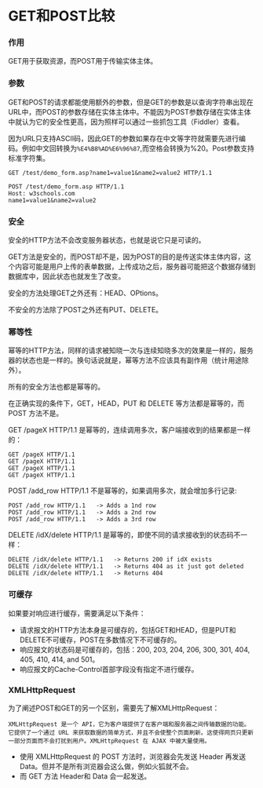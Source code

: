 # GET和POST比较

### 作用

GET用于获取资源，而POST用于传输实体主体。

### 参数

GET和POST的请求都能使用额外的参数，但是GET的参数是以查询字符串出现在URL中，而POST的参数存储在实体主体中。不能因为POST参数存储在实体主体中就认为它的安全性更高，因为照样可以通过一些抓包工具（Fiddler）查看。

因为URL只支持ASCII码，因此GET的参数如果存在中文等字符就需要先进行编码。例如中文回转换为``%E4%B8%AD%E6%96%87``,而空格会转换为%20。Post参数支持标准字符集。

```
GET /test/demo_form.asp?name1=value1&name2=value2 HTTP/1.1
```

```
POST /test/demo_form.asp HTTP/1.1
Host: w3schools.com
name1=value1&name2=value2
```

### 安全

安全的HTTP方法不会改变服务器状态，也就是说它只是可读的。

GET方法是安全的，而POST却不是，因为POST的目的是传送实体主体内容，这个内容可能是用户上传的表单数据，上传成功之后，服务器可能把这个数据存储到数据库中，因此状态也就发生了改变。

安全的方法处理GET之外还有：HEAD、OPtions。

不安全的方法除了POST之外还有PUT、DELETE。

### 幂等性

幂等的HTTP方法，同样的请求被知晓一次与连续知晓多次的效果是一样的，服务器的状态也是一样的。换句话说就是，幂等方法不应该具有副作用（统计用途除外）。

所有的安全方法也都是幂等的。

在正确实现的条件下，GET，HEAD，PUT 和 DELETE 等方法都是幂等的，而 POST 方法不是。

GET /pageX HTTP/1.1 是幂等的，连续调用多次，客户端接收到的结果都是一样的：

```
GET /pageX HTTP/1.1
GET /pageX HTTP/1.1
GET /pageX HTTP/1.1
GET /pageX HTTP/1.1
```

POST /add_row HTTP/1.1 不是幂等的，如果调用多次，就会增加多行记录:

```
POST /add_row HTTP/1.1   -> Adds a 1nd row
POST /add_row HTTP/1.1   -> Adds a 2nd row
POST /add_row HTTP/1.1   -> Adds a 3rd row
```

DELETE /idX/delete HTTP/1.1 是幂等的，即使不同的请求接收到的状态码不一样：

```
DELETE /idX/delete HTTP/1.1   -> Returns 200 if idX exists
DELETE /idX/delete HTTP/1.1   -> Returns 404 as it just got deleted
DELETE /idX/delete HTTP/1.1   -> Returns 404
```

### 可缓存

如果要对响应进行缓存，需要满足以下条件：

- 请求报文的HTTP方法本身是可缓存的，包括GET和HEAD，但是PUT和DELETE不可缓存，POST在多数情况下不可缓存的。
- 响应报文的状态码是可缓存的，包括：200, 203, 204, 206, 300, 301, 404, 405, 410, 414, and 501。
- 响应报文的Cache-Control首部字段没有指定不进行缓存。

### XMLHttpRequest

为了阐述POST和GET的另一个区别，需要先了解XMLHttpRequest：

    XMLHttpRequest 是一个 API，它为客户端提供了在客户端和服务器之间传输数据的功能。它提供了一个通过 URL 来获取数据的简单方式，并且不会使整个页面刷新。这使得网页只更新一部分页面而不会打扰到用户。XMLHttpRequest 在 AJAX 中被大量使用。


- 使用 XMLHttpRequest 的 POST 方法时，浏览器会先发送 Header 再发送 Data。但并不是所有浏览器会这么做，例如火狐就不会。
- 而 GET 方法 Header和 Data 会一起发送。